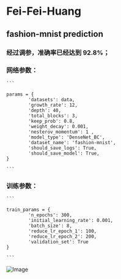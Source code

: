 # Fei-Fei-Huang

## fashion-mnist prediction

### 经过调参，准确率已经达到 92.8%；

### 网络参数：
    ```
    
    params = {
            'datasets': data, 
            'growth_rate': 12, 
            'depth': 40, 
            'total_blocks': 3, 
            'keep_prob': 0.8, 
            'weight_decay': 0.001, 
            'nesterov_momentum': 1 , 
            'model_type': 'DenseNet_BC', 
            'dataset_name': 'fashion-mnist', 
            'should_save_logs': True, 
            'should_save_model': True,
    }
    
    ```

### 训练参数：
    ```
    
    train_params = {
            'n_epochs': 300,
            'initial_learning_rate': 0.001,
            'batch_size': 8,
            'reduce_lr_epoch_1': 100,
            'reduce_lr_epoch_2': 200,
            'validation_set': True
    }
    
    ```
    
![Image](https://i.imgur.com/h8aFfgZ.png)
